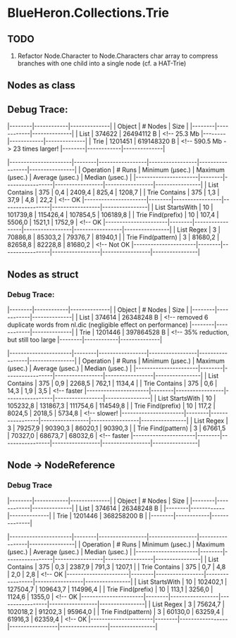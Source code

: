 ﻿# BlueHeron.Collections.Trie

## TODO

1. Refactor Node.Character to Node.Characters char array to compress branches with one child into a single node (cf. a HAT-Trie)

## Nodes as class

## Debug Trace:
|--------|------------|--------------|
| Object |    # Nodes |         Size |
|--------|------------|--------------|
|   List |     374622 |   26494112 B | <!--  25.3 Mb
|--------|------------|--------------|
|   Trie |    1201451 |  619148320 B | <!-- 590.5 Mb -> 23 times larger!
|--------|------------|--------------|

|----------------------|--------|-----------------|-----------------|-----------------|----------------|
|            Operation | # Runs | Minimum (µsec.) | Maximum (µsec.) | Average (µsec.) | Median (µsec.) |
|----------------------|--------|-----------------|-----------------|-----------------|----------------|
|        List Contains |    375 |             0,4 |          2409,4 |           825,4 |         1208,7 |
|        Trie Contains |    375 |             1,3 |            37,9 |             4,8 |           22,2 | <!-- OK
|----------------------|--------|-----------------|-----------------|-----------------|----------------|
|      List StartsWith |     10 |        101739,8 |        115426,4 |        107854,5 |       106189,8 |
|    Trie Find(prefix) |     10 |           107,4 |          5506,0 |          1521,1 |         1752,9 | <!-- OK
|----------------------|--------|-----------------|-----------------|-----------------|----------------|
|           List Regex |      3 |         70886,8 |         85303,2 |         79376,7 |        81940,1 |
|   Trie Find(pattern) |      3 |         81680,2 |         82658,8 |         82228,8 |        81680,2 | <!-- Not OK
|----------------------|--------|-----------------|-----------------|-----------------|----------------|

## Nodes as struct

### Debug Trace:
|--------|------------|--------------|
| Object |    # Nodes |         Size |
|--------|------------|--------------|
|   List |     374614 |   26348248 B | <!-- removed 6 duplicate words from nl.dic (negligible effect on performance)
|--------|------------|--------------|
|   Trie |    1201446 |  397864528 B | <!-- 35% reduction, but still too large
|--------|------------|--------------|

|----------------------|--------|-----------------|-----------------|-----------------|----------------|
|            Operation | # Runs | Minimum (µsec.) | Maximum (µsec.) | Average (µsec.) | Median (µsec.) |
|----------------------|--------|-----------------|-----------------|-----------------|----------------|
|        List Contains |    375 |             0,9 |          2268,5 |           762,1 |         1134,4 |
|        Trie Contains |    375 |             0,6 |            14,3 |             1,9 |            3,5 | <!-- faster
|----------------------|--------|-----------------|-----------------|-----------------|----------------|
|      List StartsWith |     10 |        105232,8 |        131867,3 |        111754,6 |       114549,8 |
|    Trie Find(prefix) |     10 |           117,2 |          8024,5 |          2018,5 |         5734,8 | <!-- slower!
|----------------------|--------|-----------------|-----------------|-----------------|----------------|
|           List Regex |      3 |         79257,9 |         90390,3 |         86020,1 |        90390,3 |
|   Trie Find(pattern) |      3 |         67661,5 |         70327,0 |         68673,7 |        68032,6 | <!-- faster
|----------------------|--------|-----------------|-----------------|-----------------|----------------|

## Node -> NodeReference

### Debug Trace
|--------|------------|--------------|
| Object |    # Nodes |         Size |
|--------|------------|--------------|
|   List |     374614 |   26348248 B |
|--------|------------|--------------|
|   Trie |    1201446 |  368258200 B |
|--------|------------|--------------|

|----------------------|--------|-----------------|-----------------|-----------------|----------------|
|            Operation | # Runs | Minimum (µsec.) | Maximum (µsec.) | Average (µsec.) | Median (µsec.) |
|----------------------|--------|-----------------|-----------------|-----------------|----------------|
|        List Contains |    375 |             0,3 |          2387,9 |           791,3 |         1207,1 |
|        Trie Contains |    375 |             0,7 |             4,8 |             2,0 |            2,8 | <!-- OK
|----------------------|--------|-----------------|-----------------|-----------------|----------------|
|      List StartsWith |     10 |        102402,1 |        127504,7 |        109643,7 |       114996,4 |
|    Trie Find(prefix) |     10 |           113,1 |          3256,0 |          1124,6 |         1355,0 | <!-- OK
|----------------------|--------|-----------------|-----------------|-----------------|----------------|
|           List Regex |      3 |         75624,7 |        102018,2 |         91202,3 |        95964,0 |
|   Trie Find(pattern) |      3 |         60130,0 |         63259,4 |         61916,3 |        62359,4 | <!-- OK
|----------------------|--------|-----------------|-----------------|-----------------|----------------|